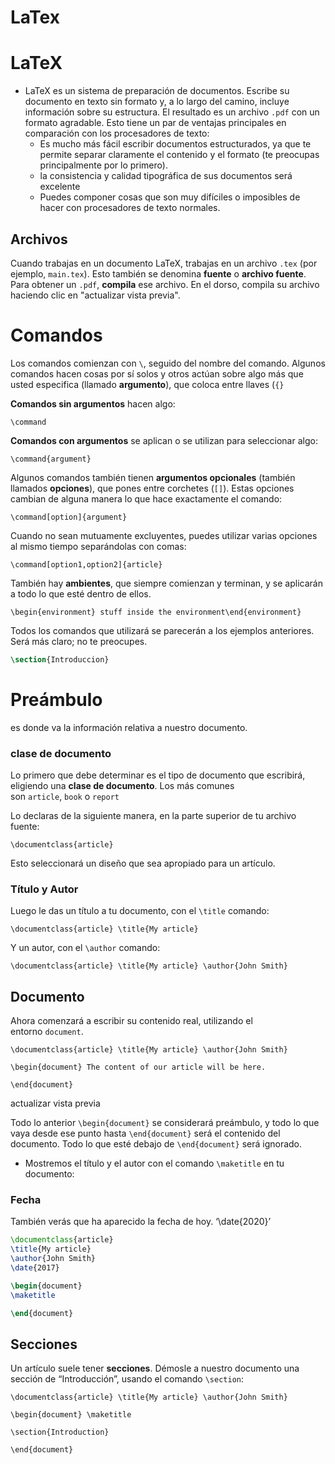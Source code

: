 # LaTex
# LaTeX

- LaTeX es un sistema de preparación de documentos. Escribe su documento en texto sin formato y, a lo largo del camino, incluye información sobre su estructura. El resultado es un archivo `.pdf` con un formato agradable. Esto tiene un par de ventajas principales en comparación con los procesadores de texto:
    - Es mucho más fácil escribir documentos estructurados, ya que te permite separar claramente el contenido y el formato (te preocupas principalmente por lo primero).
    - la consistencia y calidad tipográfica de sus documentos será excelente
    - Puedes componer cosas que son muy difíciles o imposibles de hacer con procesadores de texto normales.

## Archivos

Cuando trabajas en un documento LaTeX, trabajas en un archivo `.tex` (por ejemplo, `main.tex`). Esto también se denomina **fuente** o **archivo fuente**. Para obtener un `.pdf`, **compila** ese archivo. En el dorso, compila su archivo haciendo clic en "actualizar vista previa".

# Comandos

Los comandos comienzan con `\`, seguido del nombre del comando. Algunos comandos hacen cosas por sí solos y otros actúan sobre algo más que usted especifica (llamado **argumento**), que coloca entre llaves (`{}`

**Comandos sin argumentos** hacen algo:

`\command`

**Comandos con argumentos** se aplican o se utilizan para seleccionar algo:

`\command{argument}`

Algunos comandos también tienen **argumentos opcionales** (también llamados **opciones**), que pones entre corchetes (`[]`). Estas opciones cambian de alguna manera lo que hace exactamente el comando:

`\command[option]{argument}`

Cuando no sean mutuamente excluyentes, puedes utilizar varias opciones al mismo tiempo separándolas con comas:

`\command[option1,option2]{article}`

También hay **ambientes**, que siempre comienzan y terminan, y se aplicarán a todo lo que esté dentro de ellos.

`\begin{environment}
stuff inside the environment\end{environment}`

Todos los comandos que utilizará se parecerán a los ejemplos anteriores. Será más claro; no te preocupes.

```latex
\section{Introduccion}
```

# **Preámbulo**

es donde va la información relativa a nuestro documento.

### clase de documento

Lo primero que debe determinar es el tipo de documento que escribirá, eligiendo una **clase de documento**. Los más comunes son `article`, `book` o `report`

Lo declaras de la siguiente manera, en la parte superior de tu archivo fuente:

`\documentclass{article}`

Esto seleccionará un diseño que sea apropiado para un artículo.

### Título y Autor

Luego le das un título a tu documento, con el `\title` comando:

`\documentclass{article}
\title{My article}`

Y un autor, con el `\author` comando:

`\documentclass{article}
\title{My article}
\author{John Smith}`

## Documento

Ahora comenzará a escribir su contenido real, utilizando el entorno `document`.

`\documentclass{article}
\title{My article}
\author{John Smith}`

`\begin{document}
The content of our article will be here.`

`\end{document}`

actualizar vista previa

Todo lo anterior `\begin{document}` se considerará preámbulo, y todo lo que vaya desde ese punto hasta `\end{document}` será el contenido del documento. Todo lo que esté debajo de `\end{document}` será ignorado.

- Mostremos el título y el autor con el comando `\maketitle` en tu documento:

### Fecha

También verás que ha aparecido la fecha de hoy. ‘\date{2020}’

```latex
\documentclass{article}
\title{My article}
\author{John Smith}
\date{2017}

\begin{document}
\maketitle

\end{document}
```

## Secciones

Un artículo suele tener **secciones**. Démosle a nuestro documento una sección de “Introducción”, usando el comando `\section`:

`\documentclass{article}
\title{My article}
\author{John Smith}`

`\begin{document}
\maketitle`

`\section{Introduction}`

`\end{document}`
